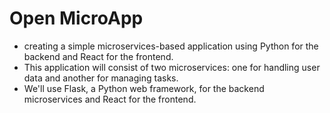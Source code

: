 # Open MicroApp
- creating a simple microservices-based application using Python for the backend and React for the frontend.
- This application will consist of two microservices: one for handling user data and another for managing tasks.
- We'll use Flask, a Python web framework, for the backend microservices and React for the frontend.
